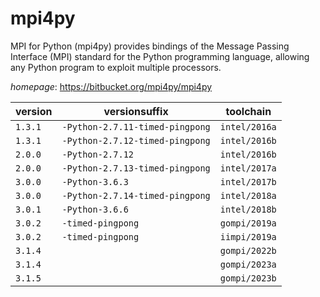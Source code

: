 # mpi4py

MPI for Python (mpi4py) provides bindings of the Message Passing Interface (MPI) standard for  the Python programming language, allowing any Python program to exploit multiple processors.

*homepage*: <https://bitbucket.org/mpi4py/mpi4py>

version | versionsuffix | toolchain
--------|---------------|----------
``1.3.1`` | ``-Python-2.7.11-timed-pingpong`` | ``intel/2016a``
``1.3.1`` | ``-Python-2.7.12-timed-pingpong`` | ``intel/2016b``
``2.0.0`` | ``-Python-2.7.12`` | ``intel/2016b``
``2.0.0`` | ``-Python-2.7.13-timed-pingpong`` | ``intel/2017a``
``3.0.0`` | ``-Python-3.6.3`` | ``intel/2017b``
``3.0.0`` | ``-Python-2.7.14-timed-pingpong`` | ``intel/2018a``
``3.0.1`` | ``-Python-3.6.6`` | ``intel/2018b``
``3.0.2`` | ``-timed-pingpong`` | ``gompi/2019a``
``3.0.2`` | ``-timed-pingpong`` | ``iimpi/2019a``
``3.1.4`` |  | ``gompi/2022b``
``3.1.4`` |  | ``gompi/2023a``
``3.1.5`` |  | ``gompi/2023b``
